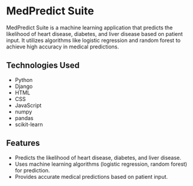 # MedPredict Suite

MedPredict Suite is a machine learning application that predicts the likelihood of heart disease, diabetes, and liver disease based on patient input. It utilizes algorithms like logistic regression and random forest to achieve high accuracy in medical predictions.

## Technologies Used

- Python
- Django
- HTML
- CSS
- JavaScript
- numpy
- pandas
- scikit-learn

## Features

- Predicts the likelihood of heart disease, diabetes, and liver disease.
- Uses machine learning algorithms (logistic regression, random forest) for prediction.
- Provides accurate medical predictions based on patient input.

